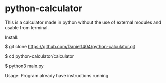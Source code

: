 # python-calculator
This is a calculator made in python without the use of external modules and usable from terminal.

Install:

$ git clone https://github.com/Daniel1404/python-calculator.git

$ cd python-calculator/calculator

$ python3 main.py

Usage:
Program already have instructions running
